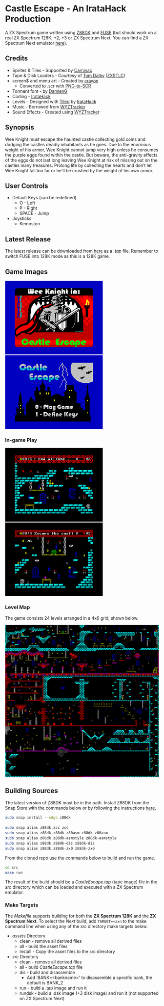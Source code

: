 # Castle Escape - An IrataHack Production

A ZX Spectrum game written using [Z88DK](https://github.com/z88dk/z88dk) and [FUSE](http://fuse-emulator.sourceforge.net) (but should work on a real ZX Spectrum 128K, +2, +3 or ZX Spectrum Next. You can find a ZX Spectrum Next emulator [here](https://github.com/chernandezba/zesarux)).

## Credits

* Sprites & Tiles - Supported by [Carnivac](https://zxart.ee/eng/authors/c/carnivac/)
* Tape & Disk Loaders - Courtesy of [Tom Dalby](https://tomdalby.com/) ([ZXSTLC](https://tomdalby.com/other/zxstlc.html))
* screen$ and menu art - Created by [crayon](https://github.com/jardafis)
  * Converted to .scr with [PNG-to-SCR](https://github.com/MatejJan/PNG-to-SCR)
* Torment font - by [DamienG](https://damieng.com/typography/zx-origins/)
* Coding - [IrataHack](mailto:iratahack@digitalxfer.com)
* Levels - Designed with [Tiled](https://www.mapeditor.org/) by [IrataHack](mailto:iratahack@digitalxfer.com)
* Music - Borrowed from [WYZTracker](https://github.com/AugustoRuiz/WYZTracker)
* Sound Effects - Created using [WYZTracker](https://github.com/AugustoRuiz/WYZTracker)

## Synopsis

Wee Knight must escape the haunted castle collecting gold coins and dodging the castles deadly inhabitants as he goes. Due to the enormous weight of his armor, Wee Knight cannot jump very high unless he consumes the purple eggs found within the castle. But beware, the anti-gravity effects of the eggs do not last long leaving Wee Knight at risk of missing out on the castles many treasures. Prolong life by collecting the hearts and don’t let Wee Knight fall too far or he'll be crushed by the weight of his own armor.

## User Controls

* Default Keys (can be redefined)
  * O - Left
  * P - Right
  * SPACE - Jump
* Joysticks
  * Kempston

## Latest Release

The latest release can be downloaded from [here](https://github.com/iratahack/CastleEscape/releases/tag/latest) as a *.tap* file. Remember to switch FUSE into 128K mode as this is a 128K game.

## Game Images

![Title](assets/title.png "SCREEN$") ![Main Menu](assets/mainmenu.png "Main Menu")

### In-game Play

![Level 1](assets/level1.png "Level 1") ![Level 2](assets/level2.png "Level 2")

### Level Map

The game consists 24 levels arranged in a 4x6 grid, shown below.

![Level Map](assets/tiled/levels.png "Level Map")

## Building Sources

The latest version of Z88DK must be in the path. Install Z88DK from the Snap Store with the commands
below or by following the instructions [here](https://github.com/z88dk/z88dk).

```sh
sudo snap install --edge z88dk

sudo snap alias z88dk.zcc zcc
sudo snap alias z88dk.z88dk-z80asm z88dk-z80asm
sudo snap alias z88dk.z88dk-asmstyle z88dk-asmstyle
sudo snap alias z88dk.z88dk-dis z88dk-dis
sudo snap alias z88dk.z88dk-zx0 z88dk-zx0
```

From the cloned repo use the commands below to build and run the game.

```sh
cd src
make run
```

The result of the build should be a *CastleEscape.tap* (tape image) file in the *src* directory which can be loaded and executed with a ZX Spectrum emulator.

### Make Targets

The *Makefile* supports building for both the **ZX Spectrum 128K** and the **ZX Spectrum Next**. To select the *Next* build, add `TARGET=+zxn` to the make command line when using any of the *src* directory make targets below.

* *assets* Directory
  * clean - remove all derived files
  * all - build the asset files
  * install - Copy the asset files to the src directory
* *src* Directory
  * clean - remove all derived files
  * all - build *CastleEscape.tap* file
  * dis - build and disassemble
    * Add 'BANK=&lt;bankname&gt;' to disassemble a specific bank, the default is BANK_2
  * run - build a .tap image and run it
  * rundsk - build a .dsk image (+3 disk image) and run it (not supported on ZX Spectrum Next)
